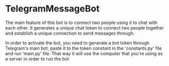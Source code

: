 # TelegramMessageBot
The main feature of this bot is to connect two people using it to chat with each other.
It generates a unique chat token to connect two people together and establish a unique connection
to send messages through.
<p> </p>
In order to activate the bot, you need to generate a bot token through Telegram's main bot, 
paste it to the token constant in the 'constants.py' file and run 'main.py' file.
That way it will use the computer that you're using as a server in order to run the bot